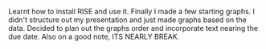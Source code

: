 Learnt how to install RISE and use it. Finally I made a few starting graphs. I didn't structure out my presentation and just made graphs based on the data. Decided to plan out the graphs order and incorporate text nearing the due date. Also on a good note, ITS NEARLY BREAK.
